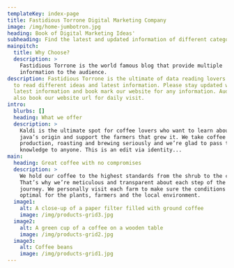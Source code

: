 ```yaml
---
templateKey: index-page
title: Fastidious Torrone Digital Marketing Company
image: /img/home-jumbotron.jpg
heading: Book of Digital Marketing Ideas'
subheading: Find the latest and updated information of different categories
mainpitch:
  title: Why Choose?
  description: >
    Fastidious Torrone is the world famous blog that provide multiple
    information to the audience.
description: Fastidious Torrone is the ultimate of data reading lovers that want
  to read different ideas and latest information. Please stay updated with
  latest information and book mark our website for any information. Audience can
  also book our website url for daily visit.
intro:
  blurbs: []
  heading: What we offer
  description: >
    Kaldi is the ultimate spot for coffee lovers who want to learn about their
    java’s origin and support the farmers that grew it. We take coffee
    production, roasting and brewing seriously and we’re glad to pass that
    knowledge to anyone. This is an edit via identity...
main:
  heading: Great coffee with no compromises
  description: >
    We hold our coffee to the highest standards from the shrub to the cup.
    That’s why we’re meticulous and transparent about each step of the coffee’s
    journey. We personally visit each farm to make sure the conditions are
    optimal for the plants, farmers and the local environment.
  image1:
    alt: A close-up of a paper filter filled with ground coffee
    image: /img/products-grid3.jpg
  image2:
    alt: A green cup of a coffee on a wooden table
    image: /img/products-grid2.jpg
  image3:
    alt: Coffee beans
    image: /img/products-grid1.jpg
---
```

